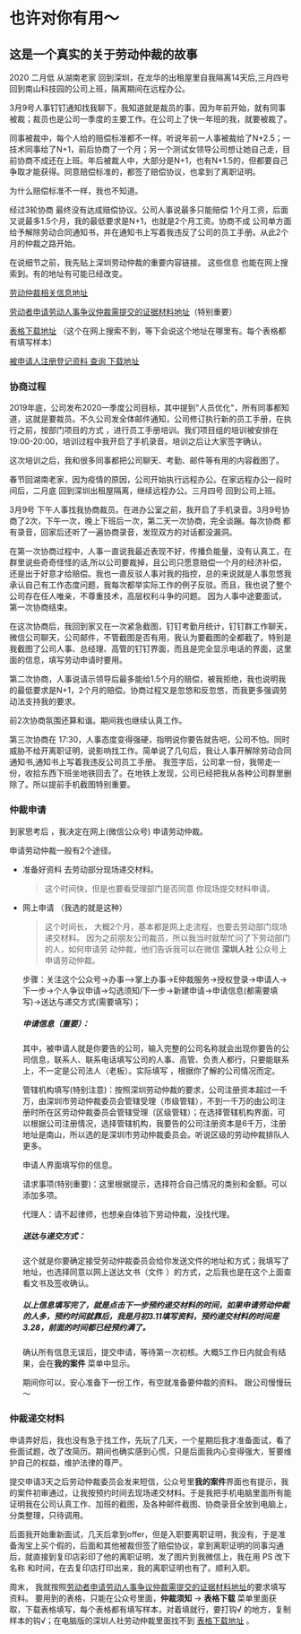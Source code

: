 
# 也许对你有用～



## 这是一个真实的关于劳动仲裁的故事


2020  二月低 从湖南老家 回到深圳，在龙华的出租屋里自我隔离14天后,三月四号 回到南山科技园的公司上班，隔离期间在远程办公。

3月9号人事钉钉通知找我聊下，我知道就是裁员的事，因为年前开始，就有同事被裁；裁员也是公司一季度的主要工作。在公司上了快一年班的我，就要被裁了。

同事被裁中，每个人给的赔偿标准都不一样。听说年前一人事被裁给了N+2.5；一技术同事给了N+1，前后协商了一个月；另一个测试女领导公司想让她自己走，目前协商不成还在上班。年后被裁人中，大部分是N+1，也有N+1.5的，但都要自己争取才能获得。同意赔偿标准的，都签了赔偿协议，也拿到了离职证明。

为什么赔偿标准不一样，我也不知道。



经过3轮协商 最终没有达成赔偿协议。公司人事说最多只能赔偿 1个月工资，后面又说最多1.5个月，我的最低要求是N+1，也就是2个月工资。协商不成 公司单方面给予解除劳动合同通知书，并在通知书上写着我违反了公司的员工手册。从此2个月的仲裁之路开始。


在说细节之前，我先贴上深圳劳动仲裁的重要内容链接。  这些信息 也能在网上搜索到。有的地址有可能已经改变。

[劳动仲裁相关信息地址](http://hrss.sz.gov.cn/zmhd/xfjc/zc/index.html)

[劳动者申请劳动人事争议仲裁需提交的证据材料地址](http://hrss.sz.gov.cn/zmhd/xfjc/zc/content/post_6908713.html)（特别重要）

[表格下载地址](http://hrss.sz.gov.cn/wsbs/xzzx/ldzc/index.htm) （这个在网上搜索不到，等下会说这个地址在哪里有。每个表格都有填写样本）

[被申请人注册登记资料 查询 下载地址](http://hrss.sz.gov.cn/wsbs/xzzx/ldzc/index.htm) 




### 协商过程

2019年底，公司发布2020一季度公司目标，其中提到"人员优化"，所有同事都知道，这就是要裁员。不久公司发全体邮件通知，公司修订执行新的员工手册，在执行之前，按部门项目的方式 ，进行员工手册培训。我们项目组的培训被安排在19:00-20:00，培训过程中我开启了手机录音。培训之后让大家签字确认。

这次培训之后，我和很多同事都把公司聊天、考勤、邮件等有用的内容截图了。

春节回湖南老家，因为疫情的原因，公司开始执行远程办公。在家远程办公一段时间后，二月底 回到深圳出租屋隔离，继续远程办公。三月四号 回到公司上班。

3月9号 下午人事找我协商裁员。在进办公室之前，我开启了手机录音。3月9号协商了2次，下午一次，晚上下班后一次，第二天一次协商，完全谈蹦。每次协商 都有录音，回家后还听了一遍协商录音，发现双方的对话都没漏洞。

在第一次协商过程中，人事一直说我最近表现不好，传播负能量，没有认真工，在群里说些奇奇怪怪的话,所以公司要裁掉，且公司只愿意赔偿一个月的经济补偿，还是出于好意才给赔偿。我也一直反驳人事对我的指控，总的来说就是人事忽悠我承认自己有工作态度问题，我每次都举实际工作的例子反驳。而且，我也说了整个公司存在任人唯亲，不尊重技术，高层权利斗争的问题。 因为人事中途要面试，第一次协商结束。

在这次协商后，我回到家又在一次紧急截图，钉钉考勤月统计，钉钉群工作聊天，微信公司聊天，公司邮件，不管截图是否有用，我认为要截图的全都截了。特别是我截图了公司人事、总经理、高管的钉钉界面，而且是完全显示电话的界面，这里面的信息，填写劳动申请时要用。

第二次协商，人事说请示领导后最多能给1.5个月的赔偿，被我拒绝，我也说明我的最低要求是N+1，2个月的赔偿。协商过程又是忽悠和反忽悠，而我更多强调劳动法支持我的要求。 

前2次协商氛围还算和谐。期间我也继续认真工作。

第三次协商在 17:30，人事态度变得强硬，指明说你要告就告吧，公司不怕。同时 威胁不给开离职证明，说影响找工作。简单说了几句后，我让人事开解除劳动合同通知书,通知书上写着我违反公司员工手册。 我签字后，公司拿一份，我带走一份，收拾东西下班坐地铁回去了。在地铁上发现，公司已经把我从各种公司群里删除了。所以提前手机截图特别重要。


### 仲裁申请
到家思考后 ，我决定在网上(微信公众号) 申请劳动仲裁。

申请劳动仲裁一般有2个途径。
 * 准备好资料 去劳动部分现场递交材料。
   >  这个时间快，但是也要看受理部门是否同意 你现场提交材料申请。
  
 * 网上申请  （我选的就是这种）
   >  这个时间长， 大概2个月，基本都是网上走流程，也要去劳动部门现场递交材料。 因为之前朋友公司裁员，所以我当时就帮忙问了下劳动部门的人，如何申请劳       动仲裁，他们告诉我可以在微信 **深圳人社** 公众号上申请劳动仲裁。
   
   步骤：关注这个公众号->办事—>掌上办事->E仲裁服务->授权登录->申请人->下一步->个人争议申请->勾选须知/下一步->新建申请->申请信息(都需要填写)->送达与递交方式(需要填写)；
   
   ##### 申请信息（重要）：
   
   其中，被申请人就是你要告的公司，输入完整的公司名称就会出现你要告的公司信息，联系人、联系电话填写公司的人事、高管、负责人都行，只要能联系上，不一定是公司法人（老板）。实际填写 ，根据你了解的公司情况而定。
   
   管辖机构填写(特别注意)：按照深圳劳动仲裁的要求，公司注册资本超过一千万，由深圳市劳动仲裁委员会管辖受理（市级管辖），不到一千万的由公司注册时所在区劳动仲裁委员会管辖受理（区级管辖）；在选择管辖机构界面，可以根据公司注册情况，选择管辖机构，我要告的公司注册资本是6千万，注册地址是南山，所以选的是深圳市劳动仲裁委员会。听说区级的劳动仲裁排队人更多。
   
   申请人界面填写你的信息。
   
   请求事项(特别重要)：这里根据提示，选择符合自己情况的类别和金额。可以添加多项。
   
   代理人：请不起律师，也想亲自体验下劳动仲裁，没找代理。
   
   ##### 送达与递交方式：
     这个就是你要确定接受劳动仲裁委员会给你发送文件的地址和方式；我填写了地址，也选择同意以网上送达文书（文件 ）的方式，之后我也是在这个上面查看文书及签收确认。
     
     
   ##### 以上信息填写完了，就是点击下一步预约递交材料的时间，如果申请劳动仲裁的人多，预约时间就靠后，我是月初3.11填写资料，预约递交材料的时间是3.28，前面的时间都已经预约满了。
   
   确认所有信息无误后，提交申请，等待第一次初核。大概5工作日内就会有结果，会在**我的案件** 菜单中显示。
   
   期间你可以，安心准备下一份工作，有空就准备要仲裁的资料。 跟公司慢慢玩～
   
   
   
### 仲裁递交材料

   申请弄好后，我也没有急于找工作，先玩了几天，一个星期后我才准备面试，看了些面试题，改了改简历。期间也确实感到心慌，只是后面我内心变得强大，誓要维护自己的权益，维护法律的尊严。
   
   提交申请3天之后劳动仲裁委员会发来短信，公众号里**我的案件**界面也有提示，我的案件初审通过，让我按预约时间去现场递交材料。于是我把手机电脑里面所有能证明我在公司认真工作、加班的截图，及各种邮件截图、协商录音全放到电脑上，分类整理，只待调用。
   
   后面我开始重新面试，几天后拿到offer，但是入职要离职证明，我没有，于是准备淘宝上买个假的，后面和其他被裁但签了赔偿协议，拿到离职证明的同事沟通后，就直接到复印店彩印了他的离职证明，发了图片到我微信上，我在用 PS 改下名称 和时间，在去复印店打印出来，我的离职证明也有了。顺利入职。
   
   周末， 我就按照[劳动者申请劳动人事争议仲裁需提交的证据材料地址](http://hrss.sz.gov.cn/zmhd/xfjc/zc/content/post_6908713.html)的要求填写资料。
   要用到的表格，只能在公众号里面，**仲裁须知** -> **表格下载** 菜单里面获取，下载表格填写，每个表格都有填写样本，对着填就行，要打钩√ 的地方，复制样本的钩√；在电脑版的深圳人社劳动仲裁里面找不到  [表格下载地址](http://hrss.sz.gov.cn/wsbs/xzzx/ldzc/index.htm) 。
   
   
   
   
   
   
   
   
   


























